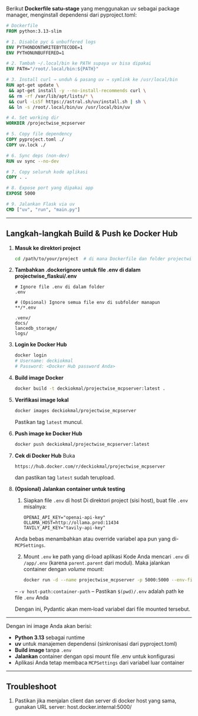 Berikut **Dockerfile satu-stage** yang menggunakan uv sebagai package manager, meng­install dependensi dari pyproject.toml:

```dockerfile
# Dockerfile
FROM python:3.13-slim

# 1. Disable pyc & unbuffered logs
ENV PYTHONDONTWRITEBYTECODE=1
ENV PYTHONUNBUFFERED=1

# 2. Tambah ~/.local/bin ke PATH supaya uv bisa dipakai
ENV PATH="/root/.local/bin:${PATH}"

# 3. Install curl → unduh & pasang uv → symlink ke /usr/local/bin
RUN apt-get update \
 && apt-get install -y --no-install-recommends curl \
 && rm -rf /var/lib/apt/lists/* \
 && curl -LsSf https://astral.sh/uv/install.sh | sh \
 && ln -s /root/.local/bin/uv /usr/local/bin/uv

# 4. Set working dir
WORKDIR /projectwise_mcpserver

# 5. Copy file dependency
COPY pyproject.toml ./
COPY uv.lock ./

# 6. Sync deps (non-dev)
RUN uv sync --no-dev

# 7. Copy seluruh kode aplikasi
COPY . .

# 8. Expose port yang dipakai app
EXPOSE 5000

# 9. Jalankan Flask via uv
CMD ["uv", "run", "main.py"]
```

---

## Langkah-langkah Build & Push ke Docker Hub

1. **Masuk ke direktori project**

   ```bash
   cd /path/to/your/project  # di mana Dockerfile dan folder projectwise_flaskui/ berada
   ```

2. **Tambahkan .dockerignore untuk file .env di dalam projectwise_flaskui/.env**

   ```dockerignore
   # Ignore file .env di dalam folder
   .env

   # (Opsional) Ignore semua file env di subfolder manapun
   **/*.env

   .venv/
   docs/
   lancedb_storage/
   logs/
   ```

2. **Login ke Docker Hub**

   ```bash
   docker login
   # Username: deckiokmal
   # Password: <Docker Hub password Anda>
   ```

3. **Build image Docker**

   ```bash
   docker build -t deckiokmal/projectwise_mcpserver:latest .
   ```

4. **Verifikasi image lokal**

   ```bash
   docker images deckiokmal/projectwise_mcpserver
   ```

   Pastikan tag `latest` muncul.

5. **Push image ke Docker Hub**

   ```bash
   docker push deckiokmal/projectwise_mcpserver:latest
   ```

6. **Cek di Docker Hub**
   Buka

   ```
   https://hub.docker.com/r/deckiokmal/projectwise_mcpserver
   ```

   dan pastikan tag `latest` sudah ter­upload.

7. **(Opsional) Jalankan container untuk testing**

    1. Siapkan file `.env` di host
    Di direktori project (sisi host), buat file `.env` misalnya:

        ```
        OPENAI_API_KEY="openai-api-key"
        OLLAMA_HOST=http://ollama.prod:11434
        TAVILY_API_KEY="tavily-api-key"
        ```

    Anda bebas menambahkan atau override variabel apa pun yang di-`MCPSettings`.

    2. Mount `.env` ke path yang di‐load aplikasi
    Kode Anda mencari `.env` di `/app/.env` (karena `parent.parent` dari modul). Maka jalankan container dengan *volume* mount:

        ```bash
        docker run -d --name projectwise_mcpserver -p 5000:5000 --env-file .env deckiokmal/projectwise_mcpserver:latest
        ```

    – `-v host-path:container-path`
    – Pastikan `$(pwd)/.env` adalah path ke file `.env` Anda

    Dengan ini, Pydantic akan mem‐load variabel dari file mounted tersebut.

---

Dengan ini image Anda akan berisi:

* **Python 3.13** sebagai runtime
* **uv** untuk manajemen dependensi (sinkronisasi dari pyproject.toml)
* **Build image** tanpa `.env`
* **Jalankan** container dengan opsi mount file .env untuk konfigurasi
* Aplikasi Anda tetap membaca `MCPSettings` dari variabel luar container

---
## Troubleshoot
1. Pastikan jika menjalan client dan server di docker host yang sama, gunakan URL server: host.docker.internal:5000/
